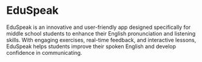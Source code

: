 # EduSpeak
EduSpeak is an innovative and user-friendly app designed specifically for middle school students to enhance their English pronunciation and listening skills. With engaging exercises, real-time feedback, and interactive lessons, EduSpeak helps students improve their spoken English and develop confidence in communicating.
